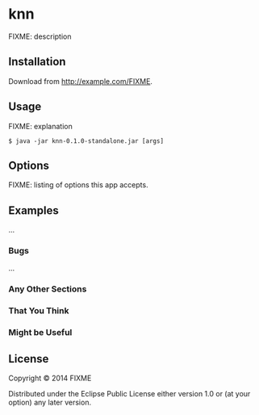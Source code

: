 # knn

FIXME: description

## Installation

Download from http://example.com/FIXME.

## Usage

FIXME: explanation

    $ java -jar knn-0.1.0-standalone.jar [args]

## Options

FIXME: listing of options this app accepts.

## Examples

...

### Bugs

...

### Any Other Sections
### That You Think
### Might be Useful

## License

Copyright © 2014 FIXME

Distributed under the Eclipse Public License either version 1.0 or (at
your option) any later version.
